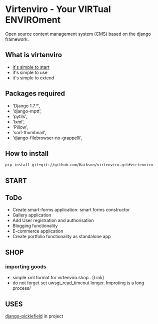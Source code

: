 # Virtenviro - Your VIRTual ENVIROment

Open source content management system (CMS) based on the django framework.


## What is virtenviro

* [it's simple to start](#start)
* it's simple to use
* it's simple to extend

## Packages required

* 'Django 1.7.*',
* 'django-mptt',
* 'pytils',
* 'lxml',
* 'Pillow',
* 'sorl-thumbnail',
* 'django-filebrowser-no-grappelli',


## How to install

```sh
pip install git+git://github.com/Haikson/virtenviro.git#virtenviro
```


## <a name="start"></a>START

## ToDo


* Create smart-forms application: smart forms constructor
* Gallery application
* Add User registration and authorisation
* Blogging functionality
* E-commerce application
* Create portfolio functionality as standalone app

## SHOP

### importing goods

 * simple xml format for virtenviro.shop . [Link]
 * do not forget set uwsgi_read_timeout longer. Improting is a long process/
 
## USES
[django-picklefield](https://github.com/shrubberysoft/django-picklefield) in project
 
 